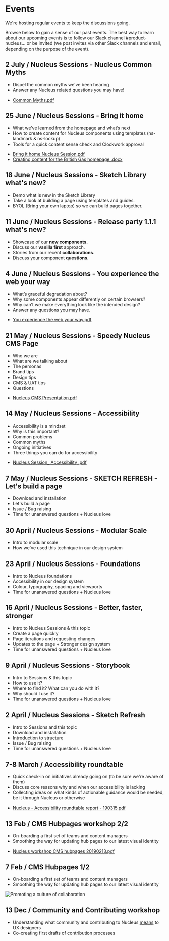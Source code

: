 # Events

We're hosting regular events to keep the discussions going.

Browse below to gain a sense of our past events. The best way to learn about our upcoming events is to follow our Slack channel #product-nucleus... or be invited (we post invites via other Slack channels and email, depending on the purpose of the event).

## 2 July / Nucleus Sessions - Nucleus Common Myths
- Dispel the common myths we’ve been hearing
- Answer any Nucleus related questions you may have!

* [Common Myths.pdf](https://github.com/ConnectedHomes/nucleus/files/3364944/Common.Myths.pdf)

## 25 June / Nucleus Sessions - Bring it home 
- What we’ve learned from the homepage and what’s next
- How to create content for Nucleus components using templates (ns-landmark & ns-lockup)
- Tools for a quick content sense check and Clockwork approval

* [Bring it home Nucleus Session.pdf](https://github.com/ConnectedHomes/nucleus/files/3364940/Bring.it.home.Nucleus.Session.pdf)
* [Creating content for the British Gas homepage .docx](https://github.com/ConnectedHomes/nucleus/files/3364939/Creating.content.for.the.British.Gas.homepage.docx)

## 18 June / Nucleus Sessions - Sketch Library what's new?

- Demo what is new in the Sketch Library
- Take a look at building a page using templates and guides.
- BYOL (Bring your own laptop) so we can build pages together.

## 11 June / Nucleus Sessions - Release party 1.1.1 what's new?

- Showcase of our **new components.**
- Discuss our **vanilla first** approach.
- Stories from our recent **collaborations**.
- Discuss your component **questions**.

## 4 June / Nucleus Sessions - You experience the web your way

- What’s graceful degradation about?
- Why some components appear differently on certain browsers?
- Why can’t we make everything look like the intended design?
- Answer any questions you may have.

* [You experience the web your way.pdf](https://github.com/ConnectedHomes/nucleus/files/3364946/You.experience.the.web.your.way.pdf)

## 21 May / Nucleus Sessions - Speedy Nucleus CMS Page

- Who we are 
- What are we talking about
- The personas 
- Brand tips 
- Design tips 
- CMS & UAT tips 
- Questions

* [Nucleus CMS Presentation.pdf](https://github.com/ConnectedHomes/nucleus/files/3364945/Nucleus.CMS.Presentation.pdf)

## 14 May / Nucleus Sessions - Accessibility 

- Accessibility is a mindset 
- Why is this important? 
- Common problems 
- Common myths
- Ongoing initiatives
- Three things you can do for accessibility

* [Nucleus Session_ Accessibility .pdf](https://github.com/ConnectedHomes/nucleus/files/3364948/Nucleus.Session_.Accessibility.pdf)

## 7 May / Nucleus Sessions - SKETCH REFRESH - Let's build a page

- Download and installation
- Let's build a page
- Issue / Bug raising
- Time for unanswered questions + Nucleus love

## 30 April / Nucleus Sessions - Modular Scale

- Intro to modular scale 
- How we've used this technique in our design system  

## 23 April / Nucleus Sessions - Foundations

- Intro to Nucleus foundations
- Accessibility in our design system 
- Colour, typography, spacing and viewports 
- Time for unanswered questions + Nucleus love

## 16 April / Nucleus Sessions - Better, faster, stronger

- Intro to Nucleus Sessions & this topic 
- Create a page quickly 
- Page iterations and requesting changes 
- Updates to the page + Stronger design system
- Time for unanswered questions + Nucleus love

## 9 April / Nucleus Sessions - Storybook 

- Intro to Sessions & this topic
- How to use it?
- Where to find it? What can you do with it?
- Why should I use it?
- Time for unanswered questions + Nucleus love

## 2 April / Nucleus Sessions - Sketch Refresh

- Intro to Sessions and this topic
- Download and installation
- Introduction to structure
- Issue / Bug raising
- Time for unanswered questions + Nucleus love

## 7-8 March / Accessibility roundtable

- Quick check-in on initiatives already going on (to be sure we're aware of them)
- Discuss core reasons why and when our accessibility is lacking
- Collecting ideas on what kinds of actionable guidance would be needed, be it through Nucleus or otherwise

* [Nucleus - Accessibility roundtable report - 190315.pdf](https://github.com/ConnectedHomes/nucleus/files/3364949/Nucleus.-.Accessibility.roundtable.report.-.190315.pdf)

## 13 Feb / CMS Hubpages workshop 2/2

- On-boarding a first set of teams and content managers
- Smoothing the way for updating hub pages to our latest visual identity

* [Nucleus workshop CMS hubpages 20190213.pdf](https://github.com/ConnectedHomes/nucleus/files/3364951/Nucleus.workshop.CMS.hubpages.20190213.pdf)

## 7 Feb / CMS Hubpages 1/2

- On-boarding a first set of teams and content managers
- Smoothing the way for updating hub pages to our latest visual identity

![Promoting a culture of collaboration ](https://user-images.githubusercontent.com/7101754/60716642-dbab1f80-9f17-11e9-8c97-823cc84a8990.png)

## 13 Dec / Community and Contributing workshop

- Understanding what community and contributing to Nucleus [means](https://docs.britishgas.design/community/best-practices) to UX designers
- Co-creating first drafts of contribution processes
